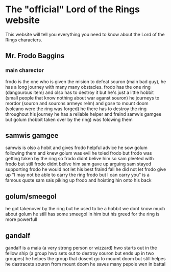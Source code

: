 # The "official" Lord of the Rings website

This website will tell you everything you need to know about the Lord of the Rings characters.

## Mr. Frodo Baggins
### main charector

frodo is the one who is given the mision to defeat souron (main bad guy), he has a long journey with many many obstacles. frodo has 
the one ring (dangourous item) and olso has to destroy it but he's just a little hobbit (small people that know nothing about 
war aganst souron) he journeys to mordor (souron and sourons armeys relm) and gose to mount doom (volcano were the ring was forged)
he there has to destroy the ring throughout his journey he has a reliable helper and freind samwis gamgee but golum (hobbit 
taken over by the ring) was folowing them

## samwis gamgee 

samwis is olso a hobit and gives frodo helpful advice he sow golum following them and knew golum was evil he toled frodo but
frodo was getting taken by the ring so frodo didnt belive him so sam pleeted with frodo but still frodo didnt belive him
sam gave up arguing sam stayed supporting frodo he would not let his best fraind fall he did not let frodo give up "I may not be 
able to carry the ring frodo but I can carry you" is a famous quote sam sais piking up frodo and hoisting hin onto his back

## golum/smeegol

he got takenover by the ring but he used to be a hobbit we dont know much about golum he still has some smeegol in him but 
his greed for the ring is more powerfull

## gandalf

gandalf is a maia (a very strong person or wizzard) hwo starts out in the fellow ship (a group hwo sets out to destroy souron 
but ends up in two groupes) he helpes the group that dosent go to moumt doom but still helpes he dastracets souron from mount 
doom he saves many pepole wen in battal